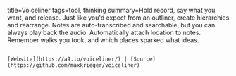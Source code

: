 title=Voiceliner
tags=tool, thinking
summary=Hold record, say what you want, and release. Just like you'd expect from an outliner, create hierarchies and rearrange. Notes are auto-transcribed and searchable, but you can always play back the audio. Automatically attach location to notes. Remember walks you took, and which places sparked what ideas.
~~~~~~

[Website](https://a9.io/voiceliner/) | [Source](https://github.com/maxkrieger/voiceliner)

